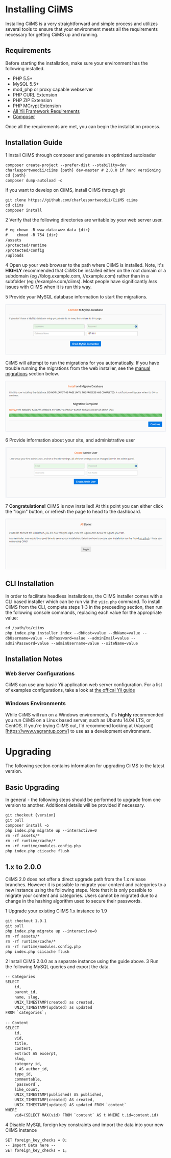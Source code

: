 # Installing CiiMS

Installing CiiMS is a very straightforward and simple process and utilizes several tools to ensure that your environment meets all the requirements necessary for getting CiiMS up and running.

## Requirements

Before starting the installation, make sure your environment has the following installed.

- PHP 5.5+
- MySQL 5.5+
- mod_php or proxy capable webserver
- PHP CURL Extension
- PHP ZIP Extension
- PHP MCrypt Extension
- [All Yii Framework Requirements](http://www.yiiframework.com/doc/guide/1.1/en/quickstart.installation)
- [Composer](https://getcomposer.org/download/)

Once all the requirements are met, you can begin the installation process.

## Installation Guide

1 Install CiiMS through composer and generate an optimized autoloader

```
composer create-project --prefer-dist --stability=dev charlesportwoodii/ciims {path} dev-master # 2.0.0 if hard versioning
cd {path}
composer dump-autoload -o
```

If you want to develop on CiiMS, install CiiMS through git

```
git clone https://github.com/charlesportwoodii/CiiMS ciims
cd ciims
composer install
```

2 Verify that the following directories are writable by your web server user.

```
# eg chown -R www-data:www-data {dir}
#    chmod -R 754 {dir}
/assets
/protected/runtime
/protected/config
/uploads
```

4 Open up your web browser to the path where CiiMS is installed. Note, it's __HIGHLY__ recommended that CiiMS be installed either on the root domain or a subdomain (eg //blog.example.com, //example.com) rather than in a subfolder (eg //example.com/ciims). Most people have significantly _less_ issues with CiiMS when it is run this way.

5 Provide your MySQL database information to start the migrations.

<img src="/images/installation/001.PNG" class="img"/>

CiiMS will attempt to run the migrations for you automatically. If you have trouble running the migrations from the web installer, see the [manual migrations](/installation.html#installing-ciims-installation-notes-manual-migrations) section below.

<img src="/images/installation/002.PNG" class="img" />

6 Provide information about your site, and administrative user

<img src="/images/installation/003.PNG" class="img"/>

7 __Congratulations!__ CiiMS is now installed! At this point you can either click the "login" button, or refresh the page to head to the dashboard.

<img src="/images/installation/004.png" class="img"/>

## CLI Installation

In order to facilitate headless installations, the CiiMS installer comes with a CLI based installer which can be run via the ```yiic.php``` command. To install CiiMS from the CLI, complete steps 1-3 in the preceeding section, then run the following console commands, replacing each value for the appropriate value:

```
cd /path/to/ciims
php index.php installer index --dbHost=value --dbName=value --dbUsername=value --dbPassword=value --adminEmail=value --adminPassword=value --adminUsername=value --siteName=value
```

## Installation Notes

### Web Server Configurations
CiiMS can use any basic Yii application web server configuration. For a list of examples configurations, take a look at [the offical Yii guide](http://www.yiiframework.com/doc/guide/1.1/en/quickstart.apache-nginx-config)

### Windows Environments

While CiiMS will run on a Windows environments, it's __highly__ recommended you run CiiMS on a Linux based server, such as Ubuntu 14.04 LTS, or CentOS. If you're trying CiiMS out, I'd recommend looking at (Vagrant)[https://www.vagrantup.com/] to use as a development environment.

# Upgrading

The following section contains information for upgrading CiiMS to the latest version.

## Basic Upgrading

In general - the following steps should be performed to upgrade from one version to another. Additional details will be provided if necessary.

```
git checkout {version}
git pull
composer install -o
php index.php migrate up --interactive=0
rm -rf assets/*
rm -rf runtime/cache/*
rm -rf runtime/modules.config.php
php index.php ciicache flush
```
## 1.x to 2.0.0

CiiMS 2.0 does not offer a direct upgrade path from the 1.x release branches. However it is possible to migrate your content and categories to a new instance using the following steps. Note that it is only possible to migrate your content and categories. Users cannot be migrated due to a change in the hashing algorithm used to secure their passwords.

1 Upgrade your existing CiiMS 1.x instance to 1.9

```
git checkout 1.9.1
git pull
php index.php migrate up --interactive=0
rm -rf assets/*
rm -rf runtime/cache/*
rm -rf runtime/modules.config.php
php index.php ciicache flush
```

2 Install CiiMS 2.0.0 as a separate instance using the guide above.
3 Run the following MySQL queries and export the data.

```
-- Categories
SELECT 
	id, 
	parent_id, 
	name, slug, 
	UNIX_TIMESTAMP(created) as created,
	UNIX_TIMESTAMP(updated) as updated 
FROM `categories`;

-- Content
SELECT
	id, 
	vid, 
	title, 
	content, 
	extract AS excerpt, 
	slug, 
	category_id,
	1 AS author_id,
	type_id,
	commentable,
	`password`,
	like_count,
	UNIX_TIMESTAMP(published) AS published,
	UNIX_TIMESTAMP(created) AS created,
	UNIX_TIMESTAMP(updated) AS updated FROM `content` 
WHERE 
	vid=(SELECT MAX(vid) FROM `content` AS t WHERE t.id=content.id)
```

4 Disable MySQL foreign key constraints and import the data into your new CiiMS instance

```
SET foreign_key_checks = 0;
-- Import Data here --
SET foreign_key_checks = 1;
```
